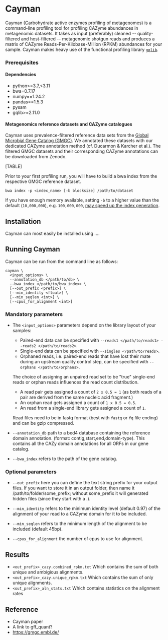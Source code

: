 Cayman
======

Cayman (<ins>C</ins>arbohydrate <ins>a</ins>ctive enz<ins>y</ins>mes profiling of <ins>m</ins>et<ins>a</ins>ge<ins>n</ins>omes) is a command-line profiling tool for profiling CAZyme abundances in metagenomic datasets. It takes as input (preferably) cleaned -- quality-filtered and host-filtered -- metagenomic shotgun reads and produces a matrix of CAZyme
Reads-Per-Kilobase-Million (RPKM) abundances for your sample. Cayman makes heavy use of the functional profiling library [`gqlib`](https://github.com/cschu/gqlib).

### Prerequisites

#### Dependencies
  - python>=3.7,<3.11
  - bwa=0.7.17
  - numpy==1.24.2
  - pandas==1.5.3
  - pysam
  - gqlib>=2.11.0

  #### Metagenomics reference datasets and CAZyme catalogues

  Cayman uses prevalence-filtered reference data sets from the [Global Microbial Gene Catalog (GMGC)](https://gmgc.embl.de/). We annotated these datasets with our dedicated CAZyme annotation method (cf. Ducarmon & Karcher et al.). The filtered GMGC datasets and their corresponding CAZyme annotations can be downloaded from Zenodo.

  [TABLE]

  Prior to your first profiling run, you will have to build a bwa index from the respective GMGC reference dataset.

  ```
  bwa index -p <index_name> [-b blocksize] /path/to/dataset
  ```

  If you have enough memory available, setting `-b` to a higher value than the default (`10,000,000`), e.g. `100,000,000`, [may speed up the index generation](https://github.com/lh3/bwa/issues/104).



## Installation
Cayman can most easily be installed using ....

<!-- For your biome of interest, you will have to download the respective gene catalog and its CAZyme annotation file, which can be found on Zenodo under the following identifier:  -->


## Running Cayman

Cayman can be run from the command line as follows:

```
cayman \
  <input_options> \
  --annotation_db </path/to/db> \
  --bwa_index </path/to/bwa_index> \
  [--out_prefix <prefix>] \
  [--min_identity <float>] \
  [--min_seqlen <int>] \
  [--cpus_for_alignment <int>]
```

### Mandatory parameters

* The `<input_options>` parameters depend on the library layout of your samples:

  * Paired-end data can be specified with `--reads1 </path/to/reads1> --reads2 </path/to/reads2>`.
  * Single-end data can be specified with `--singles </path/to/reads>`.
  * Orphaned reads, i.e. paired-end reads that have lost their mate during an upstream quality control step, can be specified with `--orphans </path/to/orphans>`.

  The choice of assigning an unpaired read set to be "true" single-end reads or orphan reads influences the read count distribution.

  * A read pair gets assigned a count of `2 x 0.5 = 1` (as both reads of a pair are derived from the same nucleic acid fragment.)
  * An orphan read gets assigned a count of `1 x 0.5 = 0.5`.
  * An read from a single-end library gets assigned a count of `1`.

  Read files need to be in fastq format (best with `fastq` or `fq` file ending) and can be gzip compressed.

* `--annotation_db` path to a bed4 database containing the reference domain annotation. (format: contig,start,end,domain-type). This contains all the CAZy domain annotations for all ORFs in our gene catalog.

* `--bwa_index` refers to the path of the gene catalog.

### Optional parameters

* `--out_prefix` here you can define the text string prefix for your output files. If you want to store it in an output folder, then name it /path/to/folder/some_prefix; without some_prefix it will generated hidden files (since they start with a .).

* `--min_identity` refers to the minimum identity level (default 0.97) of the alignment of your read to a CAZyme domain for it to be included.
  
* `--min_seqlen` refers to the minimum length of the alignment to be included (default 45bp).

* `--cpus_for_alignment` the number of cpus to use for alignment.


## Results
- `<out_prefix>_cazy.combined_rpkm.txt` Which contains the sum of both unique and ambigious alignments.
- `<out_prefix>_cazy.unique_rpkm.txt` Which contains the sum of only unique alignments.
- `<out_prefix>_aln_stats.txt` Which contains statistics on the alignment rates

## Reference
- Cayman paper
- A link to gff_quant?
- https://gmgc.embl.de/
